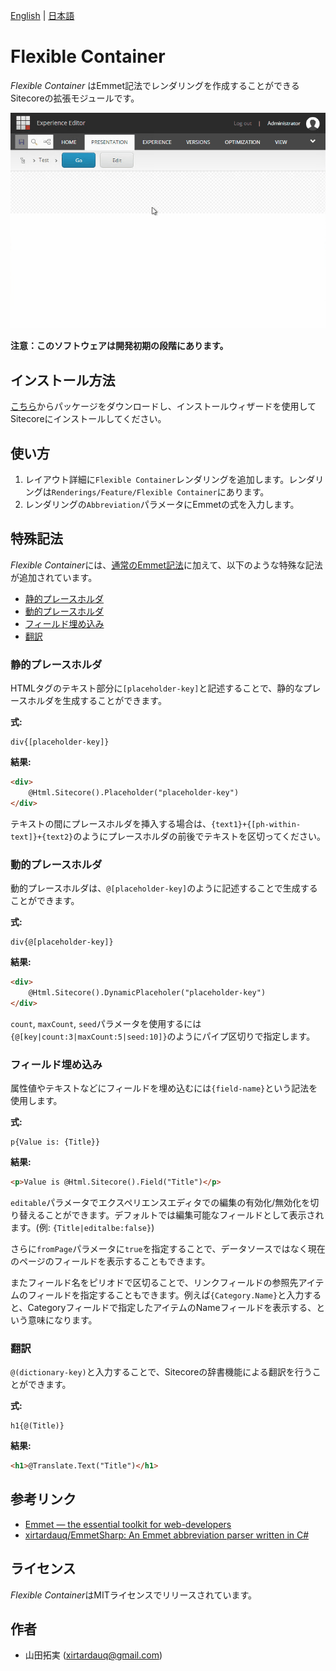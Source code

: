 ﻿[English](./README.md) | [日本語](./README.ja.md)

# Flexible Container
*Flexible Container* はEmmet記法でレンダリングを作成することができるSitecoreの拡張モジュールです。

![](./img/demo.gif)

**注意：このソフトウェアは開発初期の段階にあります。**

## インストール方法
[こちら](https://github.com/xirtardauq/flexible-container/releases)からパッケージをダウンロードし、インストールウィザードを使用してSitecoreにインストールしてください。

## 使い方
1. レイアウト詳細に`Flexible Container`レンダリングを追加します。レンダリングは`Renderings/Feature/Flexible Container`にあります。
1. レンダリングの`Abbreviation`パラメータにEmmetの式を入力します。

## 特殊記法
*Flexible Container*には、[通常のEmmet記法](https://github.com/xirtardauq/EmmetSharp)に加えて、以下のような特殊な記法が追加されています。

- [静的プレースホルダ](#user-content-静的プレースホルダ)
- [動的プレースホルダ](#user-content-動的プレースホルダ)
- [フィールド埋め込み](#user-content-フィールド埋め込み)
- [翻訳](#user-content-翻訳)

### 静的プレースホルダ
HTMLタグのテキスト部分に`[placeholder-key]`と記述することで、静的なプレースホルダを生成することができます。

**式:**
```
div{[placeholder-key]}
```

**結果:**
```html
<div>
    @Html.Sitecore().Placeholder("placeholder-key")
</div>
```

テキストの間にプレースホルダを挿入する場合は、`{text1}+{[ph-within-text]}+{text2}`のようにプレースホルダの前後でテキストを区切ってください。

### 動的プレースホルダ
動的プレースホルダは、`@[placeholder-key]`のように記述することで生成することができます。  

**式:**
```
div{@[placeholder-key]}
```

**結果:**
```html
<div>
    @Html.Sitecore().DynamicPlaceholer("placeholder-key")
</div>
```

`count`, `maxCount`, `seed`パラメータを使用するには`{@[key|count:3|maxCount:5|seed:10]}`のようにパイプ区切りで指定します。

### フィールド埋め込み
属性値やテキストなどにフィールドを埋め込むには`{field-name}`という記法を使用します。

**式:**
```
p{Value is: {Title}}
```

**結果:**
```html
<p>Value is @Html.Sitecore().Field("Title")</p>
```

`editable`パラメータでエクスペリエンスエディタでの編集の有効化/無効化を切り替えることができます。デフォルトでは編集可能なフィールドとして表示されます。(例: `{Title|editalbe:false}`)  

さらに`fromPage`パラメータに`true`を指定することで、データソースではなく現在のページのフィールドを表示することもできます。  

またフィールド名をピリオドで区切ることで、リンクフィールドの参照先アイテムのフィールドを指定することもできます。例えば`{Category.Name}`と入力すると、Categoryフィールドで指定したアイテムのNameフィールドを表示する、という意味になります。

### 翻訳
`@(dictionary-key)`と入力することで、Sitecoreの辞書機能による翻訳を行うことができます。

**式:**
```
h1{@(Title)}
```

**結果:**
```html
<h1>@Translate.Text("Title")</h1>
```

## 参考リンク
- [Emmet &#8212; the essential toolkit for web-developers](https://emmet.io/)
- [xirtardauq/EmmetSharp: An Emmet abbreviation parser written in C#](https://github.com/xirtardauq/EmmetSharp)

## ライセンス
*Flexible Container*はMITライセンスでリリースされています。

## 作者
- 山田拓実 (xirtardauq@gmail.com)
